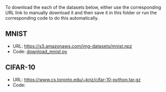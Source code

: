 To download the each of the datasets below, either use the corresponding URL link to manually download it and then save it in this folder or run the corresponding code to do this automatically.

## MNIST
- URL: https://s3.amazonaws.com/img-datasets/mnist.npz
- Code: [download_mnist.py](../code/utils/download_mnist.py)

## CIFAR-10
- URL: https://www.cs.toronto.edu/~kriz/cifar-10-python.tar.gz
- Code: 
